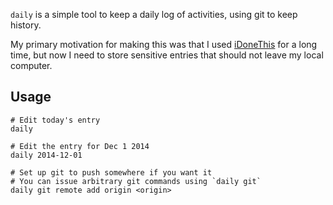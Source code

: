`daily` is a simple tool to keep a daily log of activities, using git to keep
history.

My primary motivation for making this was that I used [iDoneThis][] for a long
time, but now I need to store sensitive entries that should not leave my local
computer.

[iDoneThis]: https://idonethis.com/
[git]: http://git-scm.com/

## Usage

    # Edit today's entry
    daily

    # Edit the entry for Dec 1 2014
    daily 2014-12-01

    # Set up git to push somewhere if you want it
    # You can issue arbitrary git commands using `daily git`
    daily git remote add origin <origin>
